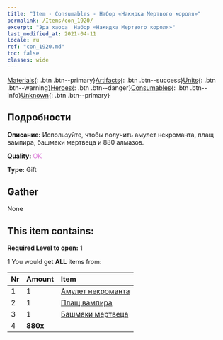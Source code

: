 ```yaml
---
title: "Item - Consumables - Набор «Накидка Мертвого короля»"
permalink: /Items/con_1920/
excerpt: "Эра хаоса  Набор «Накидка Мертвого короля»"
last_modified_at: 2021-04-11
locale: ru
ref: "con_1920.md"
toc: false
classes: wide
---
```

 [Materials](/ru/Items/){: .btn .btn--primary}[Artifacts](/ru/Items/Artifacts/){: .btn .btn--success}[Units](/ru/Items/Units/){: .btn .btn--warning}[Heroes](/ru/Items/Heroes/){: .btn .btn--danger}[Consumables](/ru/Items/Consumables/){: .btn .btn--info}[Unknown](/ru/Items/Unknown/){: .btn .btn--primary}

## Подробности
 **Описание:** Используйте, чтобы получить амулет некроманта, плащ вампира, башмаки мертвеца и 880 алмазов.

 **Quality:** <span style="color: #DA70D6">OK</span>

 **Type:** Gift

## Gather

  None

## This item contains:

 **Required Level to open:** 1

 1 You would get **ALL** items  from:

  | Nr | Amount |     Item    |
  |:---|:-------|:------------|
  | 1 | 1 | [Амулет некроманта](/ru/Items/art_129/) | 
  | 2 | 1 | [Плащ вампира](/ru/Items/art_130/) | 
  | 3 | 1 | [Башмаки мертвеца](/ru/Items/art_131/) | 
  | 4 |  **880x** | <i class="fas fa-gem"/> |  | 
